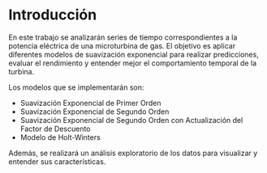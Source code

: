 # Introducción

En este trabajo se analizarán series de tiempo correspondientes a la potencia eléctrica de una microturbina de gas. El objetivo es aplicar diferentes modelos de suavización exponencial para realizar predicciones, evaluar el rendimiento y entender mejor el comportamiento temporal de la turbina. 

Los modelos que se implementarán son:

- Suavización Exponencial de Primer Orden
- Suavización Exponencial de Segundo Orden
- Suavización Exponencial de Segundo Orden con Actualización del Factor de Descuento
- Modelo de Holt-Winters

Además, se realizará un análisis exploratorio de los datos para visualizar y entender sus características.
